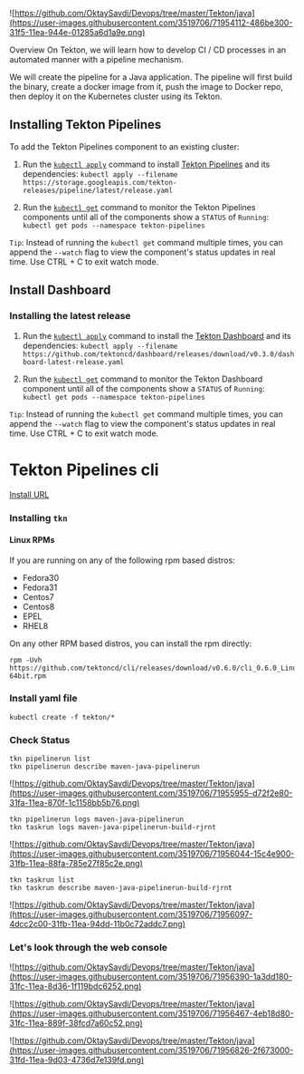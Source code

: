 ![https://github.com/OktaySavdi/Devops/tree/master/Tekton/java](https://user-images.githubusercontent.com/3519706/71954112-486be300-31f5-11ea-944e-01285a6d1a9e.png)

Overview
On Tekton, we will learn how to develop CI / CD processes in an automated manner with a pipeline mechanism.

We will create the pipeline for a Java application. The pipeline will first build the binary, create a docker image from it, push the image to Docker repo, then deploy it on the Kubernetes cluster using its Tekton.

## Installing Tekton Pipelines
To add the Tekton Pipelines component to an existing cluster:
1.  Run the  [`kubectl apply`](https://kubernetes.io/docs/reference/generated/kubectl/kubectl-commands#apply)  command to install  [Tekton Pipelines](https://github.com/tektoncd/pipeline)  and its dependencies:
`kubectl apply --filename https://storage.googleapis.com/tekton-releases/pipeline/latest/release.yaml`

2.  Run the  [`kubectl get`](https://kubernetes.io/docs/reference/generated/kubectl/kubectl-commands#get)  command to monitor the Tekton Pipelines components until all of the components show a  `STATUS`  of  `Running`:
`kubectl get pods --namespace tekton-pipelines`

`Tip`: Instead of running the  `kubectl get`  command multiple times, you can append the  `--watch`  flag to view the component's status updates in real time. Use CTRL + C to exit watch mode.

## Install Dashboard

### [](https://github.com/OktaySavdi/Devops/tree/master/Tekton/java#installing-the-latest-release)Installing the latest release
1.  Run the  [`kubectl apply`](https://kubernetes.io/docs/reference/generated/kubectl/kubectl-commands#apply)  command to install the  [Tekton Dashboard](https://github.com/tektoncd/dashboard)  and its dependencies:
`kubectl apply --filename https://github.com/tektoncd/dashboard/releases/download/v0.3.0/dashboard-latest-release.yaml`

2.  Run the  [`kubectl get`](https://kubernetes.io/docs/reference/generated/kubectl/kubectl-commands#get)  command to monitor the Tekton Dashboard component until all of the components show a  `STATUS`  of  `Running`:
`kubectl get pods --namespace tekton-pipelines`

`Tip`: Instead of running the  `kubectl get`  command multiple times, you can append the  `--watch`  flag to view the component's status updates in real time. Use CTRL + C to exit watch mode.

# Tekton Pipelines cli
[Install URL](https://github.com/tektoncd/cli)
### Installing  `tkn`

#### Linux RPMs

If you are running on any of the following rpm based distros:

-   Fedora30
-   Fedora31
-   Centos7
-   Centos8
-   EPEL
-   RHEL8

On any other RPM based distros, you can install the rpm directly:

    rpm -Uvh https://github.com/tektoncd/cli/releases/download/v0.6.0/cli_0.6.0_Linux-64bit.rpm

### [](https://github.com/OktaySavdi/Devops/tree/master/Tekton/java#install-yaml-file)Install yaml file

    kubectl create -f tekton/*

### [](https://github.com/OktaySavdi/Devops/tree/master/Tekton/java#install-yaml-file)Check Status

    tkn pipelinerun list
    tkn pipelinerun describe maven-java-pipelinerun
    
![https://github.com/OktaySavdi/Devops/tree/master/Tekton/java](https://user-images.githubusercontent.com/3519706/71955955-d72f2e80-31fa-11ea-870f-1c1158bb5b76.png)

    tkn pipelinerun logs maven-java-pipelinerun
    tkn taskrun logs maven-java-pipelinerun-build-rjrnt
    
![https://github.com/OktaySavdi/Devops/tree/master/Tekton/java](https://user-images.githubusercontent.com/3519706/71956044-15c4e900-31fb-11ea-88fa-785e27f85c2e.png)

    tkn taskrun list
    tkn taskrun describe maven-java-pipelinerun-build-rjrnt
    
![https://github.com/OktaySavdi/Devops/tree/master/Tekton/java](https://user-images.githubusercontent.com/3519706/71956097-4dcc2c00-31fb-11ea-94dd-11b0c72addc7.png)

### [](https://github.com/OktaySavdi/Devops/tree/master/Tekton/java#tekton-web-console)Let's look through the web console

![https://github.com/OktaySavdi/Devops/tree/master/Tekton/java](https://user-images.githubusercontent.com/3519706/71956390-1a3dd180-31fc-11ea-8d36-1f119bdc6252.png)

![https://github.com/OktaySavdi/Devops/tree/master/Tekton/java](https://user-images.githubusercontent.com/3519706/71956467-4eb18d80-31fc-11ea-889f-38fcd7a60c52.png)

![https://github.com/OktaySavdi/Devops/tree/master/Tekton/java](https://user-images.githubusercontent.com/3519706/71956826-2f673000-31fd-11ea-9d03-4736d7e139fd.png)
